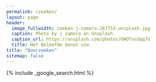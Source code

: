 ```yaml
---
permalink: /zoeken/
layout: page
header:
  image_fullwidth: zoeken-j-zamora-267753-unsplash.jpg
  caption: Photo by j zamora on Unsplash
  caption_url: https://unsplash.com/photos/GWOTvo3qq7U
  title: Het Beleefde Genot vzw
title: "Doorzoeken"
sitemap: false
---
```


{% include _google_search.html %}
